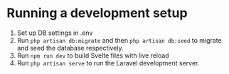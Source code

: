 # Running a development setup

1. Set up DB settings in .env
2. Run `php artisan db:migrate` and then `php artisan db:seed` to migrate and seed the database respectively.
2. Run `npm run dev` to build Svelte files with live reload
2. Run `php artisan serve` to run the Laravel development server.
